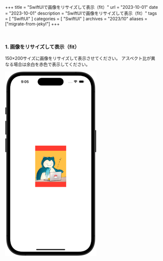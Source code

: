 +++
title = "SwiftUIで画像をリサイズして表示（fit）"
url = "2023-10-01"
date = "2023-10-01"
description = "SwiftUIで画像をリサイズして表示（fit）"
tags = [
  "SwiftUI"
]
categories = [
  "SwiftUI"
]
archives = "2023/10"
aliases = ["migrate-from-jekyl"]
+++

<br>

### 1. 画像をリサイズして表示（fit）
150×200サイズに画像をリサイズして表示させてください。
アスペクト比が異なる場合は余白を赤色で表示してください。

<img src="1.png" width="300px" alt="画像をリサイズして表示（fit）">

